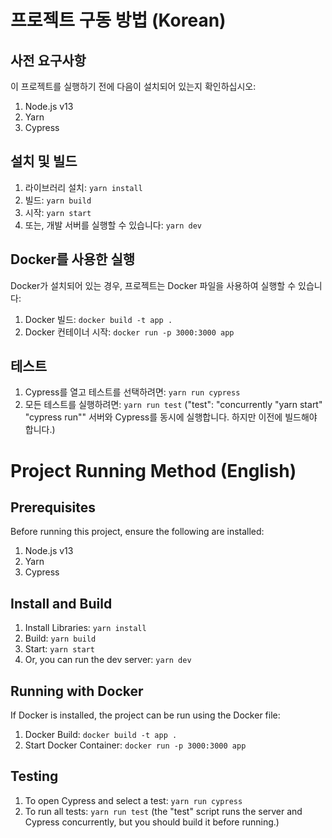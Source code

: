 # 프로젝트 구동 방법 (Korean)

## 사전 요구사항
이 프로젝트를 실행하기 전에 다음이 설치되어 있는지 확인하십시오:
1. Node.js v13
2. Yarn 
3. Cypress

## 설치 및 빌드
1. 라이브러리 설치: `yarn install`
2. 빌드: `yarn build`
3. 시작: `yarn start`
4. 또는, 개발 서버를 실행할 수 있습니다: `yarn dev`

## Docker를 사용한 실행
Docker가 설치되어 있는 경우, 프로젝트는 Docker 파일을 사용하여 실행할 수 있습니다:
1. Docker 빌드: `docker build -t app .`
2. Docker 컨테이너 시작: `docker run -p 3000:3000 app`

## 테스트
1. Cypress를 열고 테스트를 선택하려면: `yarn run cypress`
2. 모든 테스트를 실행하려면: `yarn run test` ("test": "concurrently \"yarn start\" \"cypress run\"" 서버와 Cypress를 동시에 실행합니다. 하지만 이전에 빌드해야 합니다.)

# Project Running Method (English)

## Prerequisites
Before running this project, ensure the following are installed:
1. Node.js v13
2. Yarn 
3. Cypress

## Install and Build
1. Install Libraries: `yarn install`
2. Build: `yarn build`
3. Start: `yarn start`
4. Or, you can run the dev server: `yarn dev`

## Running with Docker
If Docker is installed, the project can be run using the Docker file:
1. Docker Build: `docker build -t app .`
2. Start Docker Container: `docker run -p 3000:3000 app`

## Testing
1. To open Cypress and select a test: `yarn run cypress`
2. To run all tests: `yarn run test` (the "test" script runs the server and Cypress concurrently, but you should build it before running.)

